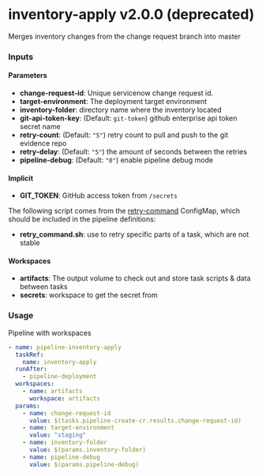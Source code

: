 # inventory-apply v2.0.0 (deprecated)
Merges inventory changes from the change request branch into master

### Inputs

#### Parameters

 - **change-request-id**: Unique servicenow change request id.
 - **target-environment**: The deployment target environment
 - **inventory-folder**: directory name where the inventory located
 - **git-api-token-key**: (Default: `git-token`) github enterprise api token secret name
 - **retry-count**: (Default: `"5"`) retry count to pull and push to the git evidence repo
 - **retry-delay**: (Default: `"5"`) the amount of seconds between the retries
 - **pipeline-debug**: (Default: `"0"`) enable pipeline debug mode

#### Implicit
  - **GIT_TOKEN**: GitHub access token from `/secrets`

The following script comes from the [retry-command](../util/configmap-retry.yaml) ConfigMap, which should be included in the pipeline definitions:

 - **retry_command.sh**: use to retry specific parts of a task, which are not stable

#### Workspaces

 - **artifacts**: The output volume to check out and store task scripts & data between tasks
 - **secrets**: workspace to get the secret from

### Usage
Pipeline with workspaces

```yaml
- name: pipeline-inventory-apply
  taskRef:
    name: inventory-apply
  runAfter:
    - pipeline-deployment
  workspaces:
    - name: artifacts
      workspace: artifacts
  params:
    - name: change-request-id
      value: $(tasks.pipeline-create-cr.results.change-request-id)
    - name: target-environment
      value: "staging"
    - name: inventory-folder
      value: $(params.inventory-folder)
    - name: pipeline-debug
      value: $(params.pipeline-debug)
```
